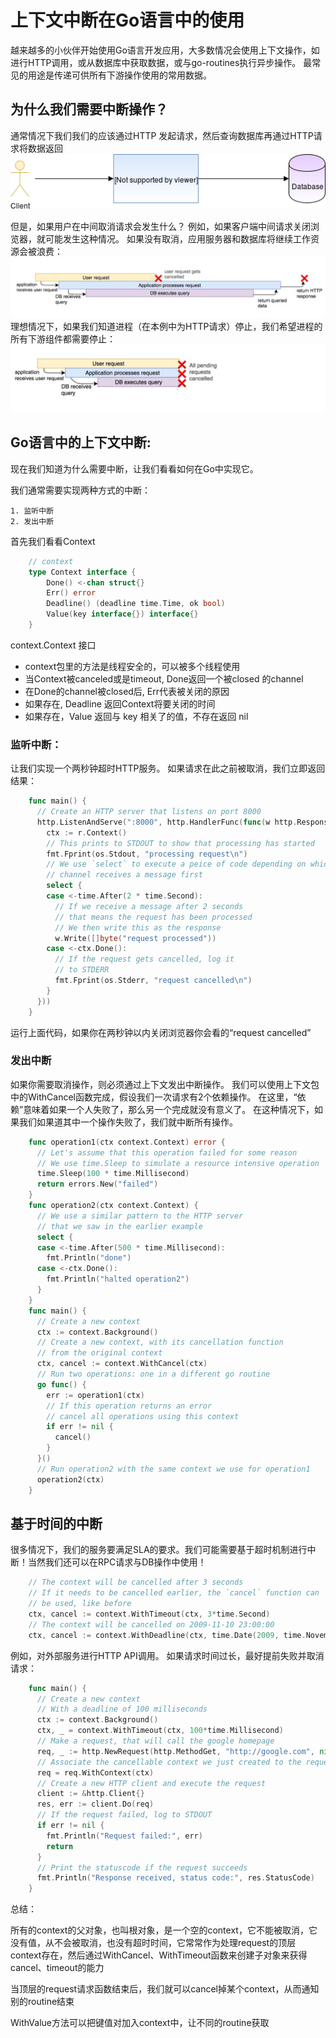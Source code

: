 # 上下文中断在Go语言中的使用
越来越多的小伙伴开始使用Go语言开发应用，大多数情况会使用上下文操作，如进行HTTP调用，或从数据库中获取数据，或与go-routines执行异步操作。 最常见的用途是传递可供所有下游操作使用的常用数据。


## 为什么我们需要中断操作？
通常情况下我们我们的应该通过HTTP 发起请求，然后查询数据库再通过HTTP请求将数据返回
![context-1](./images/context-1.png)

但是，如果用户在中间取消请求会发生什么？ 例如，如果客户端中间请求关闭浏览器，就可能发生这种情况。 如果没有取消，应用服务器和数据库将继续工作资源会被浪费：
![context-2](./images/context-2.jpg)
理想情况下，如果我们知道进程（在本例中为HTTP请求）停止，我们希望进程的所有下游组件都需要停止：
![context-3](./images/context-3.jpg)

## Go语言中的上下文中断:
现在我们知道为什么需要中断，让我们看看如何在Go中实现它。

我们通常需要实现两种方式的中断：

    1. 监听中断
    2. 发出中断

首先我们看看Context
```go
    // context
    type Context interface {               
        Done() <-chan struct{}      
        Err() error 
        Deadline() (deadline time.Time, ok bool)
        Value(key interface{}) interface{}
    }
```

context.Context 接口

  * context包里的方法是线程安全的，可以被多个线程使用
  * 当Context被canceled或是timeout, Done返回一个被closed 的channel
  * 在Done的channel被closed后, Err代表被关闭的原因
  * 如果存在, Deadline 返回Context将要关闭的时间
  * 如果存在，Value 返回与 key 相关了的值，不存在返回 nil

### 监听中断：
让我们实现一个两秒钟超时HTTP服务。 如果请求在此之前被取消，我们立即返回结果：

```go
    func main() {
      // Create an HTTP server that listens on port 8000
      http.ListenAndServe(":8000", http.HandlerFunc(func(w http.ResponseWriter, r *http.Request) {
        ctx := r.Context()
        // This prints to STDOUT to show that processing has started
        fmt.Fprint(os.Stdout, "processing request\n")
        // We use `select` to execute a peice of code depending on which
        // channel receives a message first
        select {
        case <-time.After(2 * time.Second):
          // If we receive a message after 2 seconds
          // that means the request has been processed
          // We then write this as the response
          w.Write([]byte("request processed"))
        case <-ctx.Done():
          // If the request gets cancelled, log it
          // to STDERR
          fmt.Fprint(os.Stderr, "request cancelled\n")
        }
      }))
    }
```

运行上面代码，如果你在两秒钟以内关闭浏览器你会看的“request cancelled”

### 发出中断

如果你需要取消操作，则必须通过上下文发出中断操作。 我们可以使用上下文包中的WithCancel函数完成，假设我们一次请求有2个依赖操作。 在这里，“依赖”意味着如果一个人失败了，那么另一个完成就没有意义了。 在这种情况下，如果我们如果道其中一个操作失败了，我们就中断所有操作。
```go
    func operation1(ctx context.Context) error {
      // Let's assume that this operation failed for some reason
      // We use time.Sleep to simulate a resource intensive operation
      time.Sleep(100 * time.Millisecond)
      return errors.New("failed")
    }
    func operation2(ctx context.Context) {
      // We use a similar pattern to the HTTP server
      // that we saw in the earlier example
      select {
      case <-time.After(500 * time.Millisecond):
        fmt.Println("done")
      case <-ctx.Done():
        fmt.Println("halted operation2")
      }
    }
    func main() {
      // Create a new context
      ctx := context.Background()
      // Create a new context, with its cancellation function
      // from the original context
      ctx, cancel := context.WithCancel(ctx)
      // Run two operations: one in a different go routine
      go func() {
        err := operation1(ctx)
        // If this operation returns an error
        // cancel all operations using this context
        if err != nil {
          cancel()
        }
      }()
      // Run operation2 with the same context we use for operation1
      operation2(ctx)
    }
```


## 基于时间的中断

很多情况下，我们的服务要满足SLA的要求。我们可能需要基于超时机制进行中断！当然我们还可以在RPC请求与DB操作中使用！

```go
    // The context will be cancelled after 3 seconds
    // If it needs to be cancelled earlier, the `cancel` function can
    // be used, like before
    ctx, cancel := context.WithTimeout(ctx, 3*time.Second)
    // The context will be cancelled on 2009-11-10 23:00:00
    ctx, cancel := context.WithDeadline(ctx, time.Date(2009, time.November, 10, 23, 0, 0, 0, time.UTC))
```

例如，对外部服务进行HTTP API调用。 如果请求时间过长，最好提前失败并取消请求：
```go
    func main() {
      // Create a new context
      // With a deadline of 100 milliseconds
      ctx := context.Background()
      ctx, _ = context.WithTimeout(ctx, 100*time.Millisecond)
      // Make a request, that will call the google homepage
      req, _ := http.NewRequest(http.MethodGet, "http://google.com", nil)
      // Associate the cancellable context we just created to the request
      req = req.WithContext(ctx)
      // Create a new HTTP client and execute the request
      client := &http.Client{}
      res, err := client.Do(req)
      // If the request failed, log to STDOUT
      if err != nil {
        fmt.Println("Request failed:", err)
        return
      }
      // Print the statuscode if the request succeeds
      fmt.Println("Response received, status code:", res.StatusCode)
    }
```

总结：

 

所有的context的父对象，也叫根对象，是一个空的context，它不能被取消，它没有值，从不会被取消，也没有超时时间，它常常作为处理request的顶层context存在，然后通过WithCancel、WithTimeout函数来创建子对象来获得cancel、timeout的能力

当顶层的request请求函数结束后，我们就可以cancel掉某个context，从而通知别的routine结束

WithValue方法可以把键值对加入context中，让不同的routine获取